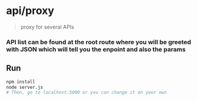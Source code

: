 # api/proxy
> proxy for several APIs

### API list can be found at the root route where you will be greeted with JSON which will tell you the enpoint and also the params

## Run
```bash
npm install
node server.js
# Then, go to localhost:5000 or you can change it on your own
```
